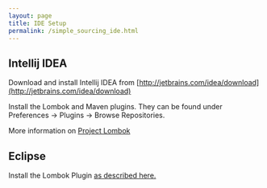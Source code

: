 ```yaml
---
layout: page
title: IDE Setup
permalink: /simple_sourcing_ide.html
---
```


## Intellij IDEA

Download and install Intellij IDEA from [http://jetbrains.com/idea/download](http://jetbrains.com/idea/download)

Install the Lombok and Maven plugins. They can be found under Preferences ->
Plugins -> Browse Repositories.

More information on [Project Lombok](https://projectlombok.org/setup/intellij)

## Eclipse

Install the Lombok Plugin [as described here.](https://projectlombok.org/setup/eclipse)
